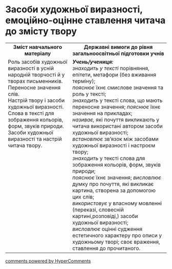 <div id="hypercomments_widget" class="js-hypercomments-widget invisible"></div>

# Засоби художньої виразності, емоційно-оцінне ставлення читача до змісту твору

<table>
  <tr>
    <td width="40%" align="center"><b>Зміст навчального матеріалу<b></td>
    <td width="60%" align="center"><b>Державні вимоги до рівня загальноосвітньої підготовки учнів</b></td>
  </tr>
  <tr>
    <td width="40%" style="vertical-align:top !important;">
Роль засобів художньої виразності в усній народній творчості й у творах письменників.<br>
Переносне значення слів. <br>
Настрій твору і засоби художньої виразності. <br>
Слова в тексті для зображення кольорів, форм, звуків природи.<br>
Засоби художньої виразності  та настрій читача твору.
</td>
    <td width="60%" style="vertical-align:top !important;">
<i><b>Учень/учениця:</b></i><br>
<i>знаходить у тексті</i> порівняння, епітети, метафори (без вживання терміну);<br> 
<i>пояснює</i> їхнє смислове значення та роль у тексті;<br>
<i>знаходить</i> у тексті слова, що мають переносне значення; <i>пояснює</i> їхнє значення на прикладах;<br>
<i>називає,</i> які почуття викликають у читача використані автором засоби художньої виразності;<br>
<i>встановлює</i> зв’язок між засобами художньої виразності і настроєм твору;<br>
<i>знаходить</i> у тексті слова для зображення кольорів, форм, звуків природи; <br>
<i>пояснює</i> їхнє значення; <i>висловлює</i> думку про почуття, які викликає картина, створена за допомогою цих слів;<br>
<i>використовує</i> у власному мовленні (переказі, словесній картині,розповіді,) засоби художньої виразності;<br>
<i>висловлює</i> оцінні судження естетичного характеру про описи у художньому творі; своє враження, ставлення до прочитаного.
    </td>
  </tr>
</table>

<div class="js-hypercomments-container">
<a href="http://hypercomments.com" class="hc-link" title="comments widget">comments powered by HyperComments</a>
</div>